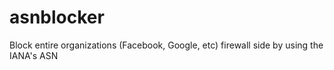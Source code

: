 # asnblocker
Block entire organizations (Facebook, Google, etc) firewall side by using the IANA's ASN
